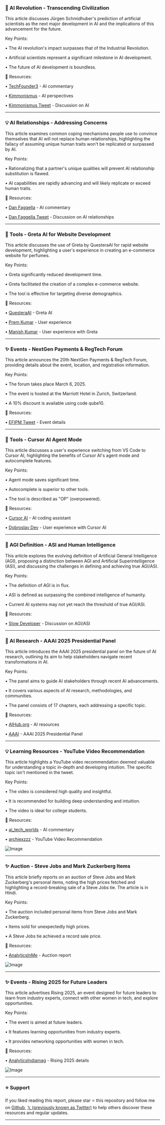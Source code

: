 ### 🤖 AI Revolution - Transcending Civilization

This article discusses Jürgen Schmidhuber's prediction of artificial scientists as the next major development in AI and the implications of this advancement for the future.

Key Points:

• The AI revolution's impact surpasses that of the Industrial Revolution.


• Artificial scientists represent a significant milestone in AI development.


•  The future of AI development is boundless.


🔗 Resources:

• [TechFounder3](https://x.com/techfounder3) - AI commentary


• [Kimmonismus](https://x.com/kimmonismus) - AI perspectives


• [Kimmonismus Tweet](https://x.com/kimmonismus/status/1896868219689767390) -  Discussion on AI


---
### 💡 AI Relationships - Addressing Concerns

This article examines common coping mechanisms people use to convince themselves that AI will not replace human relationships, highlighting the fallacy of assuming unique human traits won't be replicated or surpassed by AI.

Key Points:

•  Rationalizing that a partner's unique qualities will prevent AI relationship substitution is flawed.


• AI capabilities are rapidly advancing and will likely replicate or exceed human traits.


🔗 Resources:

• [Dan Faggella](https://x.com/danfaggella) - AI commentary


• [Dan Faggella Tweet](https://x.com/danfaggella/status/1896883203593695479) -  Discussion on AI relationships


---
### 🚀 Tools - Greta AI for Website Development

This article discusses the use of Greta by QuesteraAI for rapid website development, highlighting a user's experience in creating an e-commerce website for perfumes.

Key Points:

• Greta significantly reduced development time.


•  Greta facilitated the creation of a complex e-commerce website.


• The tool is effective for targeting diverse demographics.


🔗 Resources:

• [QuesteraAI](https://x.com/QuesteraAI) - Greta AI


• [Prem Kumar](https://x.com/premkumarr2025) - User experience


• [Manish Kumar](https://x.com/manishkumar_dev/status/1896850222447477001) -  User experience with Greta


---
### ✨ Events - NextGen Payments & RegTech Forum

This article announces the 20th NextGen Payments & RegTech Forum, providing details about the event, location, and registration information.

Key Points:

• The forum takes place March 6, 2025.


• The event is hosted at the Marriott Hotel in Zurich, Switzerland.


• A 10% discount is available using code qube10.


🔗 Resources:


• [EFIPM Tweet](https://x.com/efipm/status/1896878371591672235) - Event details

---
### 🚀 Tools - Cursor AI Agent Mode

This article discusses a user's experience switching from VS Code to Cursor AI, highlighting the benefits of Cursor AI's agent mode and autocomplete features.

Key Points:

• Agent mode saves significant time.


• Autocomplete is superior to other tools.


• The tool is described as "OP" (overpowered).


🔗 Resources:

• [Cursor AI](https://x.com/cursor_ai) - AI coding assistant


• [Dobroslav Dev](https://x.com/dobroslav_dev/status/1896875737744884026) - User experience with Cursor AI


---
### 🤖 AGI Definition - ASI and Human Intelligence

This article explores the evolving definition of Artificial General Intelligence (AGI), proposing a distinction between AGI and Artificial Superintelligence (ASI), and discussing the challenges in defining and achieving true AGI/ASI.

Key Points:

• The definition of AGI is in flux.


• ASI is defined as surpassing the combined intelligence of humanity.


•  Current AI systems may not yet reach the threshold of true AGI/ASI.


🔗 Resources:

• [Slow Developer](https://x.com/slow_developer/status/1896859285549990249) -  Discussion on AGI/ASI


---
### 🤖 AI Research - AAAI 2025 Presidential Panel

This article introduces the AAAI 2025 presidential panel on the future of AI research, outlining its aim to help stakeholders navigate recent transformations in AI.

Key Points:

•  The panel aims to guide AI stakeholders through recent AI advancements.


• It covers various aspects of AI research, methodologies, and communities.


• The panel consists of 17 chapters, each addressing a specific topic.


🔗 Resources:

• [AIHub.org](https://x.com/aihuborg) - AI resources


• [AAAI](https://x.com/RealAAAI/status/1896342999073980676) -  AAAI 2025 Presidential Panel


---
### 💡 Learning Resources - YouTube Video Recommendation

This article highlights a YouTube video recommendation deemed valuable for understanding a topic in-depth and developing intuition.  The specific topic isn't mentioned in the tweet.


Key Points:

•  The video is considered high quality and insightful.


• It is recommended for building deep understanding and intuition.


• The video is ideal for college students.


🔗 Resources:

• [ai_tech_worlds](https://x.com/ai_tech_worlds) - AI commentary


• [archiexzzz](https://x.com/archiexzzz/status/1896631263211168114) - YouTube Video Recommendation


![Image](https://pbs.twimg.com/media/GlIsIUDXoAAcRHV?format=jpg&name=small)

---
### ✨ Auction - Steve Jobs and Mark Zuckerberg Items

This article briefly reports on an auction of Steve Jobs and Mark Zuckerberg's personal items, noting the high prices fetched and highlighting a record-breaking sale of a Steve Jobs tie.  The article is in Hindi.

Key Points:

•  The auction included personal items from Steve Jobs and Mark Zuckerberg.


•  Items sold for unexpectedly high prices.


• A Steve Jobs tie achieved a record sale price.


🔗 Resources:

• [AnalyticsInMe](https://x.com/analyticsinme/status/1896864890700087454) - Auction report


![Image](https://pbs.twimg.com/media/GlMEkJ-X0AAa_qq?format=jpg&name=small)

---
### ✨ Events - Rising 2025 for Future Leaders

This article advertises Rising 2025, an event designed for future leaders to learn from industry experts, connect with other women in tech, and explore opportunities.

Key Points:

• The event is aimed at future leaders.


• It features learning opportunities from industry experts.


•  It provides networking opportunities with women in tech.



🔗 Resources:

• [AnalyticsIndiamag](https://x.com/Analyticsindiam/status/1896864578828734926) - Rising 2025 details


![Image](https://pbs.twimg.com/media/GlMEQueWcAAiRHh?format=jpg&name=small)


---

### ⭐️ Support

If you liked reading this report, please star ⭐️ this repository and follow me on [Github](https://github.com/Drix10), [𝕏 (previously known as Twitter)](https://x.com/DRIX_10_) to help others discover these resources and regular updates.

---